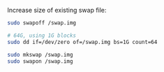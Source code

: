 Increase size of existing swap file:

```bash
sudo swapoff /swap.img

# 64G, using 1G blocks
sudo dd if=/dev/zero of=/swap.img bs=1G count=64

sudo mkswap /swap.img
sudo swapon /swap.img
```
